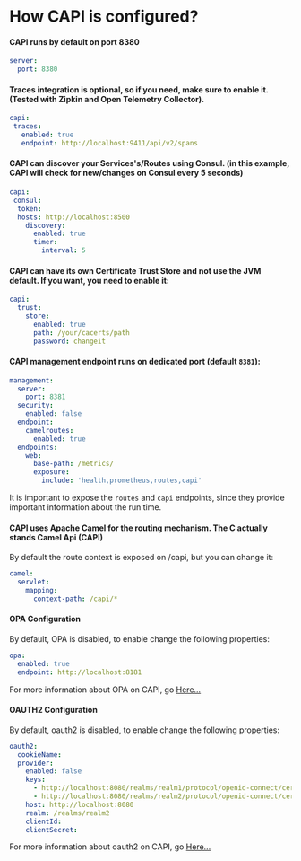 # How CAPI is configured?

#### CAPI runs by default on port 8380
```yaml
server:
  port: 8380
```
#### Traces integration is optional, so if you need, make sure to enable it. (Tested with Zipkin and Open Telemetry Collector).
```yaml
capi:
 traces:
   enabled: true
   endpoint: http://localhost:9411/api/v2/spans
```
#### CAPI can discover your Services's/Routes using Consul. (in this example, CAPI will check for new/changes on Consul every 5 seconds)
```yaml
capi:
 consul:
  token:
  hosts: http://localhost:8500
    discovery:
      enabled: true
      timer:
        interval: 5
```
#### CAPI can have its own Certificate Trust Store and not use the JVM default. If you want, you need to enable it:
```yaml
capi:
  trust:
    store:
      enabled: true
      path: /your/cacerts/path
      password: changeit
```
#### CAPI management endpoint runs on dedicated port (default `8381`):
```yaml
management:
  server:
    port: 8381
  security:
    enabled: false
  endpoint:
    camelroutes:
      enabled: true
  endpoints:
    web:
      base-path: /metrics/
      exposure:
        include: 'health,prometheus,routes,capi'
```
It is important to expose the `routes` and `capi` endpoints, since they provide important information about the run time. 

#### CAPI uses Apache Camel for the routing mechanism. The C actually stands Camel Api (CAPI)
By default the route context is exposed on /capi, but you can change it:
```yaml
camel:
  servlet:
    mapping:
      context-path: /capi/*
```

#### OPA Configuration
By default, OPA is disabled, to enable change the following properties:
```yaml
opa:
  enabled: true
  endpoint: http://localhost:8181
```
For more information about OPA on CAPI, go [Here...](opa.md)

#### OAUTH2 Configuration
By default, oauth2 is disabled, to enable change the following properties:
```yaml
oauth2:
  cookieName:
  provider:
    enabled: false
    keys:
      - http://localhost:8080/realms/realm1/protocol/openid-connect/certs
      - http://localhost:8080/realms/realm2/protocol/openid-connect/certs
    host: http://localhost:8080
    realm: /realms/realm2
    clientId:
    clientSecret:
```
For more information about oauth2 on CAPI, go [Here...](oauth2.md)